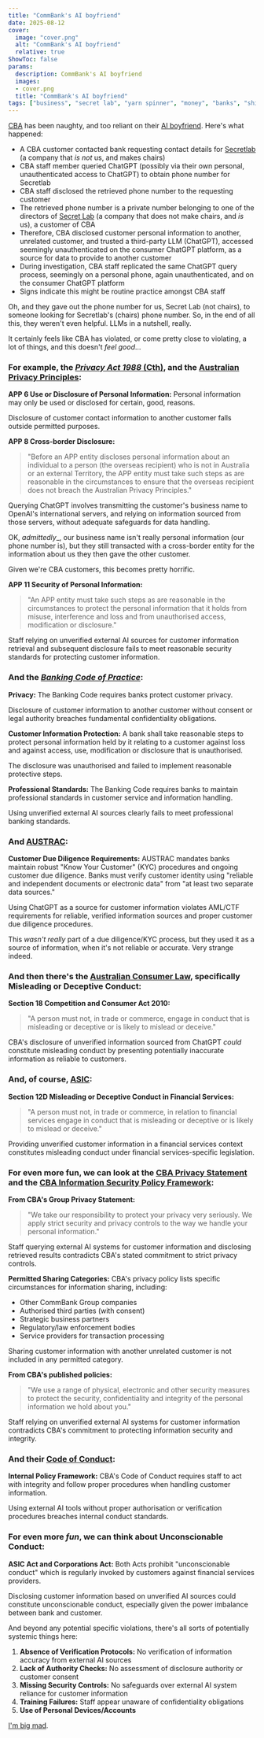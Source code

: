 ```yaml
---
title: "CommBank's AI boyfriend"
date: 2025-08-12
cover:
  image: "cover.png"
  alt: "CommBank's AI boyfriend"
  relative: true
ShowToc: false
params:
  description: CommBank's AI boyfriend 
  images:
  - cover.png
  title: "CommBank's AI boyfriend"
tags: ["business", "secret lab", "yarn spinner", "money", "banks", "shit companies", "crooks", "commbank", "angry", "rant", "liars"]
---
```


[CBA](https://commbank.com.au) has been naughty, and too reliant on their [AI boyfriend](https://www.abc.net.au/news/2025-07-29/commonwealth-bank-says-ai-behind-dozens-of-job-cuts/105586312). Here's what happened:

- A CBA customer contacted bank requesting contact details for [Secretlab](https://secretlab.sg) (a company that _is not_ us, and makes chairs)
- CBA staff member queried ChatGPT (possibly via their own personal, unauthenticated access to ChatGPT) to obtain phone number for Secretlab
- CBA staff disclosed the retrieved phone number to the requesting customer
- The retrieved phone number is a private number belonging to one of the directors of [Secret Lab](https://secretlab.games) (a company that does not make chairs, and _is_ us), a customer of CBA
- Therefore, CBA disclosed customer personal information to another, unrelated customer, and trusted a third-party LLM (ChatGPT), accessed seemingly unauthenticated on the consumer ChatGPT platform, as a source for data to provide to another customer
- During investigation, CBA staff replicated the same ChatGPT query process, seemingly on a personal phone, again unauthenticated, and on the consumer ChatGPT platform
- Signs indicate this might be routine practice amongst CBA staff

Oh, and they gave out the phone number for us, Secret Lab (not chairs), to someone looking for Secretlab's (chairs) phone number. So, in the end of all this, they weren't even helpful. LLMs in a nutshell, really.

It certainly feels like CBA has violated, or come pretty close to violating, a lot of things, and this doesn't _feel good_...

### For example, the [_Privacy Act 1988_ (Cth)](https://www.oaic.gov.au/privacy/privacy-legislation/the-privacy-act), and the [Australian Privacy Principles](https://www.oaic.gov.au/privacy/australian-privacy-principles):

**APP 6 Use or Disclosure of Personal Information:**
Personal information may only be used or disclosed for certain, good, reasons.

Disclosure of customer contact information to another customer falls outside permitted purposes.

**APP 8 Cross-border Disclosure:**
> "Before an APP entity discloses personal information about an individual to a person (the overseas recipient) who is not in Australia or an external Territory, the APP entity must take such steps as are reasonable in the circumstances to ensure that the overseas recipient does not breach the Australian Privacy Principles."

Querying ChatGPT involves transmitting the customer's business name to OpenAI's international servers, and relying on information sourced from those servers, without adequate safeguards for data handling. 

OK, _admittedly__, our business name isn't really personal information (our phone number is), but they still transacted with a cross-border entity for the information about us they then gave the other customer. 

Given we're CBA customers, this becomes pretty horrific.

**APP 11 Security of Personal Information:**
> "An APP entity must take such steps as are reasonable in the circumstances to protect the personal information that it holds from misuse, interference and loss and from unauthorised access, modification or disclosure."

Staff relying on unverified external AI sources for customer information retrieval and subsequent disclosure fails to meet reasonable security standards for protecting customer information.

### And the [_Banking Code of Practice_](https://www.commbank.com.au/about-us/opportunity-initiatives/policies-and-practices/banking-code-of-practice.html):

**Privacy:**
The Banking Code requires banks protect customer privacy.

Disclosure of customer information to another customer without consent or legal authority breaches fundamental confidentiality obligations.

**Customer Information Protection:**
A bank shall take reasonable steps to protect personal information held by it relating to a customer against loss and against access, use, modification or disclosure that is unauthorised.

The disclosure was unauthorised and failed to implement reasonable protective steps.

**Professional Standards:**
The Banking Code requires banks to maintain professional standards in customer service and information handling.

Using unverified external AI sources clearly fails to meet professional banking standards.

### And [AUSTRAC](https://www.austrac.gov.au/business/legislation/amlctf-act):

**Customer Due Diligence Requirements:**
AUSTRAC mandates banks maintain robust "Know Your Customer" (KYC) procedures and ongoing customer due diligence. Banks must verify customer identity using "reliable and independent documents or electronic data" from "at least two separate data sources."

Using ChatGPT as a source for customer information violates AML/CTF requirements for reliable, verified information sources and proper customer due diligence procedures. 

This _wasn't really_ part of a due diligence/KYC process, but they used it as a source of information, when it's not reliable or accurate. Very strange indeed.

### And then there's the [Australian Consumer Law](https://consumer.gov.au), specifically Misleading or Deceptive Conduct:

**Section 18 Competition and Consumer Act 2010:**
> "A person must not, in trade or commerce, engage in conduct that is misleading or deceptive or is likely to mislead or deceive."

CBA's disclosure of unverified information sourced from ChatGPT _could_ constitute misleading conduct by presenting potentially inaccurate information as reliable to customers.

### And, of course, [ASIC](https://www.legislation.gov.au/C2004A00819/latest/text): 

**Section 12D Misleading or Deceptive Conduct in Financial Services:**
> "A person must not, in trade or commerce, in relation to financial services engage in conduct that is misleading or deceptive or is likely to mislead or deceive."

Providing unverified customer information in a financial services context constitutes misleading conduct under financial services-specific legislation.

### For even more fun, we can look at the [CBA Privacy Statement](https://www.commbank.com.au/support/privacy.html) and the [CBA Information Security Policy Framework](https://www.commbank.com.au/content/dam/commbank-assets/about-us/2024-07/information-security-statement-july-2024.pdf):

**From CBA's Group Privacy Statement:**
> "We take our responsibility to protect your privacy very seriously. We apply strict security and privacy controls to the way we handle your personal information."

Staff querying external AI systems for customer information and disclosing retrieved results contradicts CBA's stated commitment to strict privacy controls.

**Permitted Sharing Categories:**
CBA's privacy policy lists specific circumstances for information sharing, including:
- Other CommBank Group companies
- Authorised third parties (with consent)
- Strategic business partners
- Regulatory/law enforcement bodies
- Service providers for transaction processing

Sharing customer information with another unrelated customer is not included in any permitted category.

**From CBA's published policies:**
> "We use a range of physical, electronic and other security measures to protect the security, confidentiality and integrity of the personal information we hold about you."

Staff relying on unverified external AI systems for customer information contradicts CBA's commitment to protecting information security and integrity.

### And their [Code of Conduct](https://www.commbank.com.au/content/dam/commbank-assets/about-us/docs/cba-code-of-conduct.pdf):

**Internal Policy Framework:**
CBA's Code of Conduct requires staff to act with integrity and follow proper procedures when handling customer information.

Using external AI tools without proper authorisation or verification procedures breaches internal conduct standards.

### For even more _fun_, we can think about Unconscionable Conduct:

**ASIC Act and Corporations Act:**
Both Acts prohibit "unconscionable conduct" which is regularly invoked by customers against financial services providers.

Disclosing customer information based on unverified AI sources could constitute unconscionable conduct, especially given the power imbalance between bank and customer.

And beyond any potential specific violations, there's all sorts of potentially systemic things here:

1. **Absence of Verification Protocols:** No verification of information accuracy from external AI sources
2. **Lack of Authority Checks:** No assessment of disclosure authority or customer consent
3. **Missing Security Controls:** No safeguards over external AI system reliance for customer information
4. **Training Failures:** Staff appear unaware of confidentiality obligations
5. **Use of Personal Devices/Accounts**

[I'm big mad](https://www.linkedin.com/posts/parisba_privacy-australia-useless-activity-7360481919626612736-h_DP/).